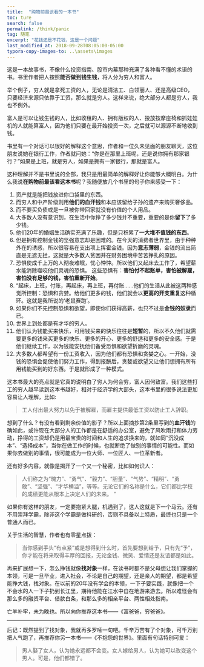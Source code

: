 ```yaml
---
title:  "购物前最该看的一本书"
toc: ture
search: false
permalink: /think/panic
tag: 随笔
excerpt: "花钱还是不花钱，这是一个问题"
last_modified_at: 2018-09-28T08:05:00-05:00
typora-copy-images-to: ..\assets\images
---
```


这是一本故事书，不像什么投资指南、股市内幕那种充满了各种看不懂的术语的书。书里作者把人按照**能否做到钱生钱**，将人分为穷人和富人。

举个例子，穷人就是拿死工资的人，无论是清洁工、白领丽人、还是高级CEO，只要经济来源只依靠于工资，那么就是穷人。这样来说，绝大部分人都是穷人，我也不例外。

富人是可以让钱生钱的人，比如收租的人、拥有版权的人、投放按摩座椅和抓娃娃机的人就能算富人，因为他们只要在最开始投资一次，之后就可以源源不断地收到钱。

书里有一个对话可以很好的解释这个意思，作者和一位久未见面的朋友聊天，这位朋友说她在银行工作，作者就问她：“你是在那里上班呢，还是说你拥有那家银行？”如果是上班，就是穷人，如果是拥有一家银行，那就是富人。

这种理解并不是书里说的全部，我只是用最简单的解释好让你能够大概明白。为什么我说**在购物前最该看这本书**呢？我随便放几个书里的句子你来感受一下：

1. 资产就是能把钱放进你口袋里的东西。 
2. 而穷人和中产阶级则用**他们的血汗钱**和本应该留给子孙的遗产来购买奢侈品。 
3. 而不要买负债或是一旦被你带回家就没有价值的个人用品。 
4. 大多数人没有意识到，在生活中你挣了多少钱并不重要，重要的是你**留下**了多少钱。 
5. 他们20年的婚姻生活确实充满了乐趣，但是只积累了**一大堆不值钱的东西**。 
6. 但是拥有控制金钱的坚强意志却是困难的。在今天的消费者世界里，由于种种外在的诱惑，所以很容易在支出项上挥霍金钱。因为**意志薄弱**，金钱的流出简直是无遮无拦，这就是大多数人贫困并在财务困境中苦苦挣扎的原因。 
7. 恐惧使成千上万的人彻夜难眠，忧心忡忡。所以他们又起床去工作了，希望薪水能消除噬咬他们灵魂的恐惧。 这些恐惧有：**害怕付不起账单，害怕被解雇，害怕没有足够的钱，害怕重新开始**。 
8. “起床，上班，付账，再起床，再上班，再付账……他们的生活从此被这两种感觉所控制：恐惧和贪婪。给他们更多的钱，他们就会以**更高的开支重复**这种循环。这就是我所说的‘老鼠赛跑’。 
9. 如果你们不先控制恐惧和欲望，即使你们获得高薪，也只不过是**金钱的奴隶**而已。 
10. 世界上到处都是有才华的穷人。 
11. 他们认为钱能买来快乐，可用钱买来的快乐往往是**短暂**的，所以不久他们就需要更多的钱来买更多的快乐、更多的开心、更多的舒适和更多的安全感。于是他们继续工作，以为钱能安抚他们备受恐惧和欲望折磨的灵魂。
12. 大多数人都希望有一份工资收入，因为他们都有恐惧和贪婪之心。一开始，没钱的恐惧会促使他们努力工作，得到报酬后，贪婪或欲望又让他们想拥有所有用钱能买到的好东西。于是就形成了一种模式。 

这本书最大的亮点就是它真的说明白了穷人为何会穷，富人因何致富。我们这些打工的穷人越早读到这本书越好，相对于经济学的大部头，这本书里的很多说法更加容易让人理解，比如:

>  工人付出最大努力以免于被解雇，而雇主提供最低工资以防止工人辞职。 

想到了什么？有没有看到剩余价值的影子？所以上面摘抄第2条里写到的**血汗钱**的确如此，或许现在大部分人的工作都是在舒适的办公室，避免了风吹雨打和体力劳动，挣得的工资却仍是用最宝贵的时间和人生的追求换来的，就如同“沉没成本”、“选择成本”，当你在做工作的时候，也就断绝了做别的事情的可能性。而如果你去做别的事情，很可能成为一位大师、一位匠人、一位革新者。

还有好多内容，就像是揭开了一个又一个秘密，比如如何识人：

> 人们称之为“魄力”、“勇气”、“毅力”、“胆量”、“气势”、“精明”、“勇敢”、“坚强”、“才华横溢”，等等。无论它们的名称是什么，它们都比学校的成绩更能从根本上决定人们的未来。 ”

如果你有这样的朋友，一定要抱紧大腿，机遇到了，这人这就是下一个马云。还有不用崇拜学霸，除非这个学霸是做科研的，否则不具备以上特质，最终也只是一个普通人而已。

关于生活的智慧，作者也有零星点拨：

> 当你感到手头“有点紧”或是想得到什么时，首先要想到给予，只有先“予”，你才能在将来取得丰厚的回报，无论金钱、微笑、爱情还是友谊都是如此。 

再来扩展想一下，怎么挣钱就像**找对象**一样，在读书时都不是父母想让我们掌握的本领，可是一旦毕业，进入社会，不论是自己的期望，还是亲人的期望，都是希望能挣大钱，找对象。在以前的20年没有学会的本领，一下子要实践，就像把一个不会水的人一下子扔到长江里，期待他能在江水中自在地游来游去。所以难怪会有那么多的融资平台、借款白条，和那么多的相亲平台、两性相处指南。

亡羊补牢，未为晚也。所以向你推荐这本书——《富爸爸，穷爸爸》。

-----

后记：既然提到了找对象，我就再多罗嗦一句吧。千辛万苦有了个对象，可千万别把人气跑了，再推荐你另一本书——《不抱怨的世界》。里面有句话特别可爱：

> 男人娶了女人，认为她永远都不会变。女人嫁给男人，认为她可以改变这个男人。可是，他们都错了。 

